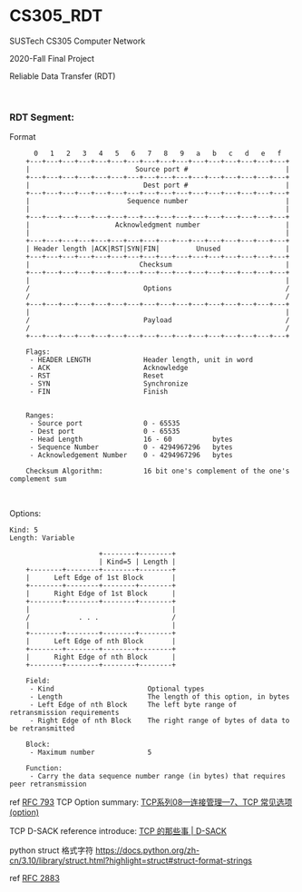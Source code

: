 # CS305_RDT
SUSTech CS305 Computer Network 

2020-Fall Final Project 

Reliable Data Transfer (RDT)

<br>

### RDT Segment:
Format
```angular2html
      0   1   2   3   4   5   6   7   8   9   a   b   c   d   e   f
    +---+---+---+---+---+---+---+---+---+---+---+---+---+---+---+---+
    |                          Source port #                        |
    +---+---+---+---+---+---+---+---+---+---+---+---+---+---+---+---+
    |                            Dest port #                        |
    +---+---+---+---+---+---+---+---+---+---+---+---+---+---+---+---+
    |                        Sequence number                        |
    |                                                               |
    +---+---+---+---+---+---+---+---+---+---+---+---+---+---+---+---+
    |                     Acknowledgment number                     |
    |                                                               |
    +---+---+---+---+---+---+---+---+---+---+---+---+---+---+---+---+
    | Header length |ACK|RST|SYN|FIN|         Unused                |
    +---+---+---+---+---+---+---+---+---+---+---+---+---+---+---+---+
    |                           Checksum                            |
    +---+---+---+---+---+---+---+---+---+---+---+---+---+---+---+---+
    |                                                               |
    /                            Options                            /
    /                                                               /
    +---+---+---+---+---+---+---+---+---+---+---+---+---+---+---+---+
    |                                                               |
    /                            Payload                            /
    /                                                               /
    +---+---+---+---+---+---+---+---+---+---+---+---+---+---+---+---+

    Flags:
     - HEADER LENGTH             Header length, unit in word 
     - ACK                       Acknowledge
     - RST                       Reset
     - SYN                       Synchronize
     - FIN                       Finish


    Ranges:
     - Source port               0 - 65535
     - Dest port                 0 - 65535
     - Head Length               16 - 60          bytes
     - Sequence Number           0 - 4294967296   bytes
     - Acknowledgement Number    0 - 4294967296   bytes

    Checksum Algorithm:          16 bit one's complement of the one's complement sum
```

<br>

Options:
```angular2html
Kind: 5
Length: Variable
    
                      +--------+--------+
                      | Kind=5 | Length |
    +--------+--------+--------+--------+
    |      Left Edge of 1st Block       |
    +--------+--------+--------+--------+
    |      Right Edge of 1st Block      |
    +--------+--------+--------+--------+
    |                                   |
    /            . . .                  /
    |                                   |
    +--------+--------+--------+--------+
    |      Left Edge of nth Block       |
    +--------+--------+--------+--------+
    |      Right Edge of nth Block      |
    +--------+--------+--------+--------+

    Field:
     - Kind                       Optional types
     - Length                     The length of this option, in bytes
     - Left Edge of nth Block     The left byte range of retransmission requirements
     - Right Edge of nth Block    The right range of bytes of data to be retransmitted

    Block:
     - Maximum number             5

    Function: 
     - Carry the data sequence number range (in bytes) that requires peer retransmission
```





ref [RFC 793](https://tools.ietf.org/html/rfc793)
TCP Option summary: [TCP系列08—连接管理—7、TCP 常见选项(option)](https://www.cnblogs.com/lshs/archive/2004/01/13/6038494.html)

TCP D-SACK reference introduce: [TCP 的那些事 | D-SACK](https://blog.csdn.net/u014023993/article/details/85041321)

python struct 格式字符 https://docs.python.org/zh-cn/3.10/library/struct.html?highlight=struct#struct-format-strings

ref [RFC 2883](https://tools.ietf.org/html/rfc2883)
